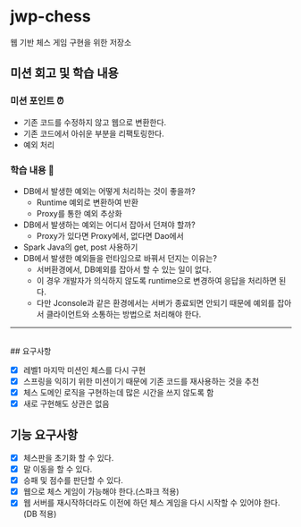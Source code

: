 # jwp-chess
웹 기반 체스 게임 구현을 위한 저장소


## 미션 회고 및 학습 내용
### 미션 포인트 ⏰ 
   - 기존 코드를 수정하지 않고 웹으로 변환한다.
   - 기존 코드에서 아쉬운 부분을 리팩토링한다.
   - 예외 처리
### 학습 내용 📖
   - DB에서 발생한 예외는 어떻게 처리하는 것이 좋을까?
      - Runtime 예외로 변환하여 반환
      - Proxy를 통한 예외 추상화
   - DB에서 발생하는 예외는 어디서 잡아서 던져야 할까?
      - Proxy가 있다면 Proxy에서, 없다면 Dao에서
   - Spark Java의 get, post 사용하기
   - DB에서 발생한 예외들을 런타임으로 바꿔서 던지는 이유는?
      - 서버환경에서, DB예외를 잡아서 할 수 있는 일이 없다.
      - 이 경우 개발자가 의식하지 않도록 runtime으로 변경하여 응답을 처리하면 된다.
      - 다만 Jconsole과 같은 환경에서는 서버가 종료되면 안되기 때문에 예외를 잡아서 클라이언트와 소통하는 방법으로 처리해야 한다.
      
---
<br/>
## 요구사항

- [x] 레벨1 마지막 미션인 체스를 다시 구현
- [x] 스프링을 익히기 위한 미션이기 때문에 기존 코드를 재사용하는 것을 추천
- [x] 체스 도메인 로직을 구현하는데 많은 시간을 쓰지 않도록 함
- [x] 새로 구현해도 상관은 없음

## 기능 요구사항

- [x] 체스판을 초기화 할 수 있다.
- [x] 말 이동을 할 수 있다.
- [x] 승패 및 점수를 판단할 수 있다.
- [x] 웹으로 체스 게임이 가능해야 한다.(스파크 적용)
- [x] 웹 서버를 재시작하더라도 이전에 하던 체스 게임을 다시 시작할 수 있어야 한다.(DB 적용)
